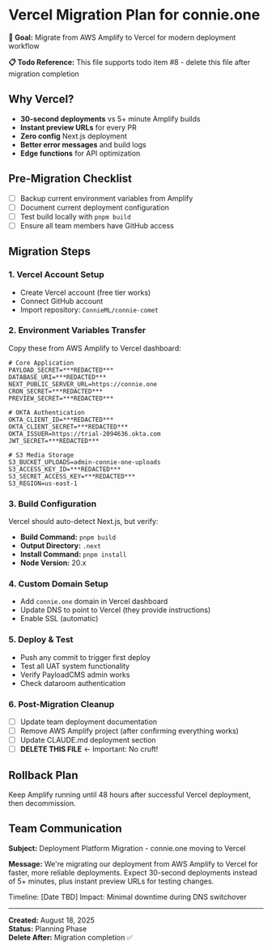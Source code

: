 # Vercel Migration Plan for connie.one

**🎯 Goal:** Migrate from AWS Amplify to Vercel for modern deployment workflow

**📋 Todo Reference:** This file supports todo item #8 - delete this file after migration completion

## Why Vercel?
- **30-second deployments** vs 5+ minute Amplify builds
- **Instant preview URLs** for every PR
- **Zero config** Next.js deployment 
- **Better error messages** and build logs
- **Edge functions** for API optimization

## Pre-Migration Checklist
- [ ] Backup current environment variables from Amplify
- [ ] Document current deployment configuration
- [ ] Test build locally with `pnpm build`
- [ ] Ensure all team members have GitHub access

## Migration Steps

### 1. Vercel Account Setup
- Create Vercel account (free tier works)
- Connect GitHub account
- Import repository: `ConnieML/connie-comet`

### 2. Environment Variables Transfer
Copy these from AWS Amplify to Vercel dashboard:

```env
# Core Application
PAYLOAD_SECRET=***REDACTED***
DATABASE_URI=***REDACTED***
NEXT_PUBLIC_SERVER_URL=https://connie.one
CRON_SECRET=***REDACTED***
PREVIEW_SECRET=***REDACTED***

# OKTA Authentication  
OKTA_CLIENT_ID=***REDACTED***
OKTA_CLIENT_SECRET=***REDACTED***
OKTA_ISSUER=https://trial-2094636.okta.com
JWT_SECRET=***REDACTED***

# S3 Media Storage
S3_BUCKET_UPLOADS=admin-connie-one-uploads
S3_ACCESS_KEY_ID=***REDACTED***
S3_SECRET_ACCESS_KEY=***REDACTED***
S3_REGION=us-east-1
```

### 3. Build Configuration
Vercel should auto-detect Next.js, but verify:
- **Build Command:** `pnpm build`  
- **Output Directory:** `.next`
- **Install Command:** `pnpm install`
- **Node Version:** 20.x

### 4. Custom Domain Setup
- Add `connie.one` domain in Vercel dashboard
- Update DNS to point to Vercel (they provide instructions)
- Enable SSL (automatic)

### 5. Deploy & Test
- Push any commit to trigger first deploy
- Test all UAT system functionality
- Verify PayloadCMS admin works
- Check dataroom authentication

### 6. Post-Migration Cleanup
- [ ] Update team deployment documentation
- [ ] Remove AWS Amplify project (after confirming everything works)
- [ ] Update CLAUDE.md deployment section
- [ ] **DELETE THIS FILE** ← Important: No cruft!

## Rollback Plan
Keep Amplify running until 48 hours after successful Vercel deployment, then decommission.

## Team Communication
**Subject:** Deployment Platform Migration - connie.one moving to Vercel

**Message:** We're migrating our deployment from AWS Amplify to Vercel for faster, more reliable deployments. Expect 30-second deployments instead of 5+ minutes, plus instant preview URLs for testing changes.

Timeline: [Date TBD]
Impact: Minimal downtime during DNS switchover

---
**Created:** August 18, 2025  
**Status:** Planning Phase  
**Delete After:** Migration completion ✅